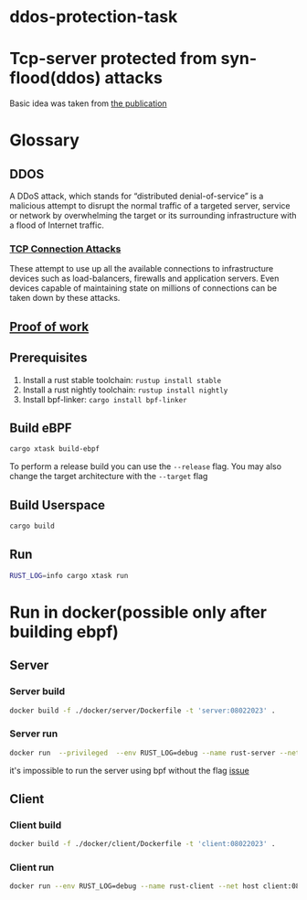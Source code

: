 # ddos-protection-task

# Tcp-server protected from syn-flood(ddos) attacks
Basic idea was taken from [the publication]( https://www.csc.kth.se/utbildning/kth/kurser/DD143X/dkand12/Group5Mikael/final/Jonatan_Landsberg_and_Anton_Lundqvist.pdf)
# Glossary

## DDOS

A DDoS attack, which stands for “distributed denial-of-service” is a malicious attempt to disrupt the normal traffic of a targeted server, service or network by overwhelming the target or its surrounding infrastructure with a flood of Internet traffic.

### [TCP Connection Attacks](https://blog.radware.com/security/2019/11/threat-alert-tcp-reflection-attacks/)

These attempt to use up all the available connections to infrastructure devices such as load-balancers, firewalls and application servers. Even devices capable of maintaining state on millions of connections can be taken down by these attacks.

## [Proof of work](https://en.wikipedia.org/wiki/Proof_of_work)

## Prerequisites

1. Install a rust stable toolchain: `rustup install stable`
1. Install a rust nightly toolchain: `rustup install nightly`
1. Install bpf-linker: `cargo install bpf-linker`

## Build eBPF

```bash
cargo xtask build-ebpf
```

To perform a release build you can use the `--release` flag.
You may also change the target architecture with the `--target` flag

## Build Userspace

```bash
cargo build
```

## Run

```bash
RUST_LOG=info cargo xtask run
```

# Run in docker(possible only after building ebpf)
## Server
### Server build
```bash
docker build -f ./docker/server/Dockerfile -t 'server:08022023' .
```
### Server run
```bash
docker run  --privileged  --env RUST_LOG=debug --name rust-server --net host server:08022023
```
it's impossible to run the server using bpf without the flag
[issue](https://github.com/falcosecurity/falco/issues/1299)

## Client
### Client build
```bash
docker build -f ./docker/client/Dockerfile -t 'client:08022023' . 
```
### Client run

```bash
docker run --env RUST_LOG=debug --name rust-client --net host client:08022023 
```